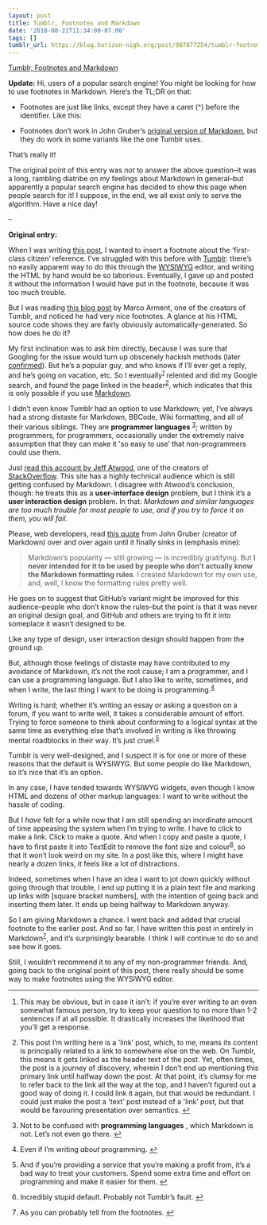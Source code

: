 ```yaml
---
layout: post
title: Tumblr, Footnotes and Markdown
date: '2010-08-21T11:34:00-07:00'
tags: []
tumblr_url: https://blog.horizon-nigh.org/post/987877254/tumblr-footnotes-and-markdown
---
```

[Tumblr, Footnotes and Markdown](http://blog.devin.reams.me/post/654804433/add-foonote-to-tumblr-blog)  

**Update:** Hi, users of a popular search engine! You might be looking for how to use footnotes in Markdown. Here’s the TL;DR on that:

- Footnotes are just like links, except they have a caret (^) before the identifier. Like this:

- Footnotes don’t work in John Gruber’s [original version of Markdown](http://daringfireball.net/projects/markdown/syntax), but they do work in some variants like the one Tumblr uses.

That’s really it!

The original point of this entry was _not_ to answer the above question–it was a long, rambling diatribe on my feelings about Markdown in general–but apparently a popular search engine has decided to show this page when people search for it! I suppose, in the end, we all exist only to serve the algorithm. Have a nice day!

–

**Original entry:**

When I was writing [this post](/2010/08/17/james-goslings-interesting-aside.html), I wanted to insert a footnote about the ‘first-class citizen’ reference. I’ve struggled with this before with [Tumblr](http://www.tumblr.com): there’s no easily apparent way to do this through the [WYSIWYG](http://en.wikipedia.org/wiki/WYSIWYG) editor, and writing the HTML by hand would be so laborious. Eventually, I gave up and posted it without the information I would have put in the footnote, because it was too much trouble.

But I was reading [this blog post](http://www.marco.org/985141775) by Marco Arment, one of the creators of Tumblr, and noticed he had very nice footnotes. A glance at his HTML source code shows they are fairly obviously automatically-generated. So how does he do it?

My first inclination was to ask him directly, because I was sure that Googling for the issue would turn up obscenely hackish methods (later [confirmed](http://jasonwyatt.tumblr.com/post/212507536/footnotes-js-automatic-footnote-creator)). But he’s a popular guy, and who knows if I’ll ever get a reply, and he’s going on vacation, etc. So I eventually<sup id="fnref:1"><a href="#fn:1" class="footnote-ref" role="doc-noteref">1</a></sup> relented and did my Google search, and found the page linked in the header<sup id="fnref:2"><a href="#fn:2" class="footnote-ref" role="doc-noteref">2</a></sup>, which indicates that this is only possible if you use [Markdown](http://daringfireball.net/projects/markdown/).

I didn’t even know Tumblr had an option to use Markdown; yet, I’ve always had a strong distaste for Markdown, BBCode, Wiki formatting, and all of their various siblings. They are **programmer languages** <sup id="fnref:3"><a href="#fn:3" class="footnote-ref" role="doc-noteref">3</a></sup>; written by programmers, for programmers, occasionally under the extremely naive assumption that they can make it 'so easy to use’ that non-programmers could use them.

Just [read this account by Jeff Atwood](http://www.codinghorror.com/blog/2009/10/treating-user-myopia.html), one of the creators of [StackOverflow](http://www.stackoverflow.com). This site has a highly technical audience which is still getting confused by Markdown. I disagree with Atwood’s conclusion, though: he treats this as a **user-interface design** problem, but I think it’s a **user interaction design** problem. In that: _Markdown and similar languages are too much trouble for most people to use, and if you try to force it on them, you will fail._

Please, web developers, read [this quote](http://daringfireball.net/linked/2009/10/23/github-flavored-markdown) from John Gruber (creator of Markdown) over and over again until it finally sinks in (emphasis mine):

> Markdown’s popularity — still growing — is incredibly gratifying. But **I never intended for it to be used by people who don’t actually know the Markdown formatting rules**. I created Markdown for my own use, and, well, I know the formatting rules pretty well.

He goes on to suggest that GitHub’s variant might be improved for this audience–people who don’t know the rules–but the point is that it was never an original design goal, and GitHub and others are trying to fit it into someplace it wasn’t designed to be.

Like any type of design, user interaction design should happen from the ground up.

But, although those feelings of distaste may have contributed to my avoidance of Markdown, it’s not the root cause; I am a programmer, and I can use a programming language. But I also like to write, sometimes, and when I write, the last thing I want to be doing is programming.<sup id="fnref:4"><a href="#fn:4" class="footnote-ref" role="doc-noteref">4</a></sup>

Writing is hard; whether it’s writing an essay or asking a question on a forum, if you want to write well, it takes a considerable amount of effort. Trying to force someone to think about conforming to a logical syntax at the same time as everything else that’s involved in writing is like throwing mental roadblocks in their way. It’s just cruel.<sup id="fnref:5"><a href="#fn:5" class="footnote-ref" role="doc-noteref">5</a></sup>

Tumblr is very well-designed, and I suspect it is for one or more of these reasons that the default is WYSIWYG. But some people do like Markdown, so it’s nice that it’s an option.

In any case, I have tended towards WYSIWYG widgets, even though I know HTML and dozens of other markup languages: I want to write without the hassle of coding.

But I _have_ felt for a while now that I am still spending an inordinate amount of time appeasing the system when I’m trying to write. I have to click to make a link. Click to make a quote. And when I copy and paste a quote, I have to first paste it into TextEdit to remove the font size and colour<sup id="fnref:6"><a href="#fn:6" class="footnote-ref" role="doc-noteref">6</a></sup>, so that it won’t look weird on my site. In a post like this, where I might have nearly a dozen links, it feels like a lot of distractions.

Indeed, sometimes when I have an idea I want to jot down quickly without going through that trouble, I end up putting it in a plain text file and marking up links with [square bracket numbers], with the intention of going back and inserting them later. It ends up being halfway to Markdown anyway.

So I am giving Markdown a chance. I went back and added that crucial footnote to the earlier post. And so far, I have written this post in entirely in Markdown<sup id="fnref:7"><a href="#fn:7" class="footnote-ref" role="doc-noteref">7</a></sup>, and it’s surprisingly bearable. I think I will continue to do so and see how it goes.

Still, I wouldn’t recommend it to any of my non-programmer friends. And, going back to the original point of this post, there really should be some way to make footnotes using the WYSIWYG editor.

* * *

1. This may be obvious, but in case it isn’t: if you’re ever writing to an even somewhat famous person, try to keep your question to no more than 1-2 sentences if at all possible. It drastically increases the likelihood that you’ll get a response.

2. This post I’m writing here is a 'link’ post, which, to me, means its content is principally related to a link to somewhere else on the web. On Tumblr, this means it gets linked as the header text of the post. Yet, often times, the post is a journey of discovery, wherein I don’t end up mentioning this primary link until halfway down the post. At that point, it’s clumsy for me to refer back to the link all the way at the top, and I haven’t figured out a good way of doing it. I could link it again, but that would be redundant. I could just make the post a 'text’ post instead of a 'link’ post, but that would be favouring presentation over semantics.&nbsp;[↩︎](#fnref:2)

3. Not to be confused with **programming languages** , which Markdown is not. Let’s not even go there.&nbsp;[↩︎](#fnref:3)

4. Even if I’m writing _about_ programming.&nbsp;[↩︎](#fnref:4)

5. And if you’re providing a service that you’re making a profit from, it’s a bad way to treat your customers. Spend some extra time and effort on programming and make it easier for them.&nbsp;[↩︎](#fnref:5)

6. Incredibly stupid default. Probably not Tumblr’s fault.&nbsp;[↩︎](#fnref:6)

7. As you can probably tell from the footnotes.&nbsp;[↩︎](#fnref:7)

